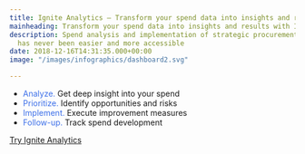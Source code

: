 ```yaml
---
title: Ignite Analytics – Transform your spend data into insights and results
mainheading: Transform your spend data into insights and results with Ignite
description: Spend analysis and implementation of strategic procurement decisions
  has never been easier and more accessible
date: 2018-12-16T14:31:35.000+00:00
image: "/images/infographics/dashboard2.svg"

---
```

<ul class="fa-ul">

<li><span class="fa-li"><i class="fas fa-chart-bar" style="color: #3C6FE9"></i></span><span style="color: #3C6FE9">Analyze.</span> Get deep insight into your spend</li>

<li><span class="fa-li"><i class="fas fa-exclamation-triangle" style="color: #3C6FE9"></i></span><span style="color: #3C6FE9">Prioritize.</span> Identify opportunities and risks</li>

<li><span class="fa-li"><i class="fas fa-magic" style="color: #3C6FE9"></i></span><span style="color: #3C6FE9">Implement.</span> Execute improvement measures</li>

<li><span class="fa-li"><i class="fas fa-sync"></i></span><span style="color: #3C6FE9">Follow-up.</span> Track spend development</li>

</ul>

<a class="btn btn-primary action-btn" style="margin-top:1em !important;" href="/en/ignite-analytics/demo">Try Ignite Analytics</a>